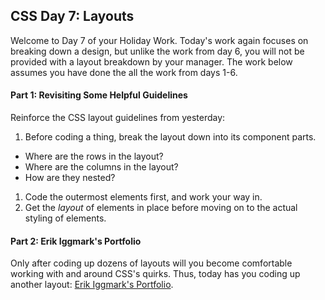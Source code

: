 ## CSS Day 7: Layouts

Welcome to Day 7 of your Holiday Work. Today's work again focuses on breaking down a design, but unlike the work from day 6, you will not be provided with a layout breakdown by your manager. The work below assumes you have done the all the work from days 1-6.

#### Part 1: Revisiting Some Helpful Guidelines

Reinforce the CSS layout guidelines from yesterday:

1. Before coding a thing, break the layout down into its component parts.
  - Where are the rows in the layout?
  - Where are the columns in the layout?
  - How are they nested?
1. Code the outermost elements first, and work your way in.
1. Get the *layout* of elements in place before moving on to the actual styling of elements.

#### Part 2: Erik Iggmark's Portfolio

Only after coding up dozens of layouts will you become comfortable working with and around CSS's quirks. Thus, today has you coding up another layout: [Erik Iggmark's Portfolio](erik_iggmark_portfolio).




